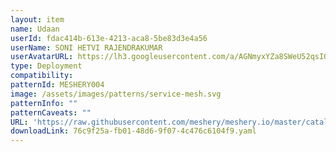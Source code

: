 ```yaml
---
layout: item
name: Udaan
userId: fdac414b-613e-4213-aca8-5be83d3e4a56
userName: SONI HETVI RAJENDRAKUMAR
userAvatarURL: https://lh3.googleusercontent.com/a/AGNmyxYZa8SWeU52qsIQL6YLvtnOGUfVqmOL3J3pFskukg=s96-c
type: Deployment
compatibility: 
patternId: MESHERY004
image: /assets/images/patterns/service-mesh.svg
patternInfo: ""
patternCaveats: ""
URL: 'https://raw.githubusercontent.com/meshery/meshery.io/master/catalog/76c9f25a-fb01-48d6-9f07-4c476c6104f9.yaml'
downloadLink: 76c9f25a-fb01-48d6-9f07-4c476c6104f9.yaml
---
```

